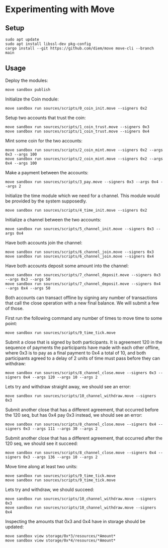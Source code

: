 # Experimenting with Move

## Setup

```
sudo apt update
sudo apt install libssl-dev pkg-config
cargo install --git https://github.com/diem/move move-cli --branch main
```

## Usage

Deploy the modules:
```
move sandbox publish
```

Initialize the Coin module:
```
move sandbox run sources/scripts/0_coin_init.move --signers 0x2
```

Setup two accounts that trust the coin:
```
move sandbox run sources/scripts/1_coin_trust.move --signers 0x3
move sandbox run sources/scripts/1_coin_trust.move --signers 0x4
```

Mint some coin for the two accounts:
```
move sandbox run sources/scripts/2_coin_mint.move --signers 0x2 --args 0x3 --args 100
move sandbox run sources/scripts/2_coin_mint.move --signers 0x2 --args 0x4 --args 100
```

Make a payment between the accounts:
```
move sandbox run sources/scripts/3_pay.move --signers 0x3 --args 0x4 --args 2
```

Initialize the time module which we need for a channel. This module would be
provided by the system supposedly.
```
move sandbox run sources/scripts/4_time_init.move --signers 0x2
```

Initialize a channel between the two accounts:
```
move sandbox run sources/scripts/5_channel_init.move --signers 0x3 --args 0x4
```

Have both accounts join the channel:
```
move sandbox run sources/scripts/6_channel_join.move --signers 0x3
move sandbox run sources/scripts/6_channel_join.move --signers 0x4
```

Have both accounts deposit some amount into the channel:
```
move sandbox run sources/scripts/7_channel_deposit.move --signers 0x3 --args 0x3 --args 50
move sandbox run sources/scripts/7_channel_deposit.move --signers 0x4 --args 0x4 --args 50
```

Both accounts can transact offline by signing any number of transactions that
call the close operation with a new final balance. We will submit a few of
those.

First run the following command any number of times to move time to some point:
```
move sandbox run sources/scripts/9_time_tick.move
```

Submit a close that is signed by both participants. It is agreement 120 in the
sequence of payments the participants have made with each other offline, where
0x3 is to pay as a final payment to 0x4 a total of 10, and both participants
agreed to a delay of 2 units of time must pass before they can withdraw:
```
move sandbox run sources/scripts/8_channel_close.move --signers 0x3 --signers 0x4 --args 120 --args 10 --args 2
```

Lets try and withdraw straight away, we should see an error:
```
move sandbox run sources/scripts/10_channel_withdraw.move --signers 0x3
```

Submit another close that has a different agreement, that occurred before the
120 seq, but has 0x4 pay 0x3 instead, we should see an error:
```
move sandbox run sources/scripts/8_channel_close.move --signers 0x4 --signers 0x3 --args 111 --args 30 --args 2
```

Submit another close that has a different agreement, that occurred after the
120 seq, we should see it succeed:
```
move sandbox run sources/scripts/8_channel_close.move --signers 0x4 --signers 0x3 --args 136 --args 10 --args 2
```

Move time along at least two units:
```
move sandbox run sources/scripts/9_time_tick.move
move sandbox run sources/scripts/9_time_tick.move
```

Lets try and withdraw, we should succeed:
```
move sandbox run sources/scripts/10_channel_withdraw.move --signers 0x3
move sandbox run sources/scripts/10_channel_withdraw.move --signers 0x4
```

Inspecting the amounts that 0x3 and 0x4 have in storage should be updated:
```
move sandbox view storage/0x*3/resources/*Amount*
move sandbox view storage/0x*4/resources/*Amount*
```
